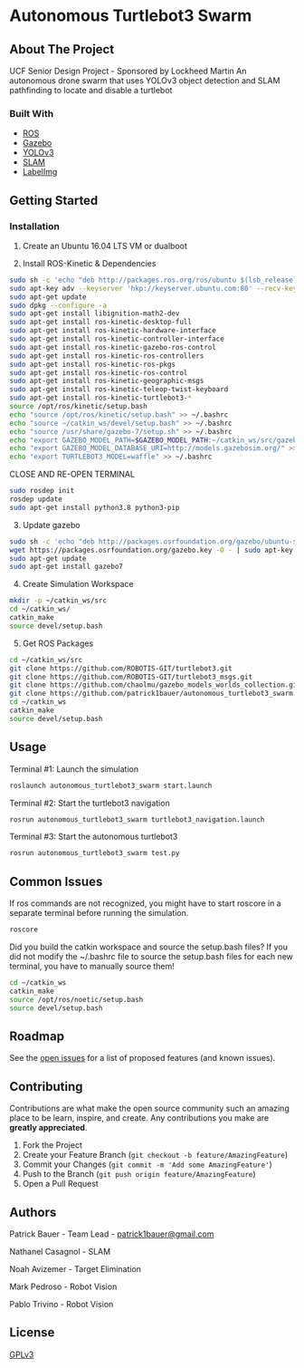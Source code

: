 # Autonomous Turtlebot3 Swarm

## About The Project

UCF Senior Design Project - Sponsored by Lockheed Martin
An autonomous drone swarm that uses YOLOv3 object detection and SLAM pathfinding to locate and disable a turtlebot

### Built With

* [ROS](https://www.ros.org/)
* [Gazebo](http://gazebosim.org/)
* [YOLOv3](https://pjreddie.com/darknet/yolo/)
* [SLAM](https://github.com/xdspacelab/openvslam)
* [LabelImg](https://github.com/tzutalin/labelImg)

## Getting Started

### Installation

1. Create an Ubuntu 16.04 LTS VM or dualboot

2. Install ROS-Kinetic & Dependencies
```bash
sudo sh -c 'echo "deb http://packages.ros.org/ros/ubuntu $(lsb_release -sc) main" > /etc/apt/sources.list.d/ros-latest.list'
sudo apt-key adv --keyserver 'hkp://keyserver.ubuntu.com:80' --recv-key C1CF6E31E6BADE8868B172B4F42ED6FBAB17C654
sudo apt-get update
sudo dpkg --configure -a
sudo apt-get install libignition-math2-dev
sudo apt-get install ros-kinetic-desktop-full
sudo apt-get install ros-kinetic-hardware-interface
sudo apt-get install ros-kinetic-controller-interface
sudo apt-get install ros-kinetic-gazebo-ros-control
sudo apt-get install ros-kinetic-ros-controllers
sudo apt-get install ros-kinetic-ros-pkgs
sudo apt-get install ros-kinetic-ros-control
sudo apt-get install ros-kinetic-geographic-msgs
sudo apt-get install ros-kinetic-teleop-twist-keyboard
sudo apt-get install ros-kinetic-turtlebot3-*
source /opt/ros/kinetic/setup.bash
echo "source /opt/ros/kinetic/setup.bash" >> ~/.bashrc
echo "source ~/catkin_ws/devel/setup.bash" >> ~/.bashrc
echo "source /usr/share/gazebo-7/setup.sh" >> ~/.bashrc
echo "export GAZEBO_MODEL_PATH=$GAZEBO_MODEL_PATH:~/catkin_ws/src/gazebo_models_worlds_collection/models" >> ~/.bashrc
echo "export GAZEBO_MODEL_DATABASE_URI=http://models.gazebosim.org/" >> ~/.bashrc
echo "export TURTLEBOT3_MODEL=waffle" >> ~/.bashrc
```

CLOSE AND RE-OPEN TERMINAL

```bash
sudo rosdep init
rosdep update
sudo apt-get install python3.8 python3-pip
```

3. Update gazebo
```bash
sudo sh -c 'echo "deb http://packages.osrfoundation.org/gazebo/ubuntu-stable `lsb_release -cs` main" > /etc/apt/sources.list.d/gazebo-stable.list'
wget https://packages.osrfoundation.org/gazebo.key -O - | sudo apt-key add -
sudo apt-get update
sudo apt-get install gazebo7
```

4. Create Simulation Workspace
```bash
mkdir -p ~/catkin_ws/src
cd ~/catkin_ws/
catkin_make
source devel/setup.bash
```

5. Get ROS Packages
```bash
cd ~/catkin_ws/src
git clone https://github.com/ROBOTIS-GIT/turtlebot3.git
git clone https://github.com/ROBOTIS-GIT/turtlebot3_msgs.git
git clone https://github.com/chaolmu/gazebo_models_worlds_collection.git
git clone https://github.com/patrick1bauer/autonomous_turtlebot3_swarm.git
cd ~/catkin_ws
catkin_make
source devel/setup.bash
```

## Usage

Terminal #1: Launch the simulation
```bash
roslaunch autonomous_turtlebot3_swarm start.launch
```

Terminal #2: Start the turtlebot3 navigation 
```bash
rosrun autonomous_turtlebot3_swarm turtlebot3_navigation.launch
```

Terminal #3: Start the autonomous turtlebot3
```bash
rosrun autonomous_turtlebot3_swarm test.py
```

## Common Issues

If ros commands are not recognized, you might have to start roscore in a separate terminal before running the simulation.
```bash
roscore
```

Did you build the catkin workspace and source the setup.bash files?
If you did not modify the ~/.bashrc file to source the setup.bash files for each new terminal, you have to manually source them!
```bash
cd ~/catkin_ws
catkin_make
source /opt/ros/noetic/setup.bash
source devel/setup.bash
```

## Roadmap

See the [open issues](https://github.com/patrick1bauer/autonomous_turtlebot3_swarm/issues) for a list of proposed features (and known issues).

## Contributing

Contributions are what make the open source community such an amazing place to be learn, inspire, and create. Any contributions you make are **greatly appreciated**.

1. Fork the Project
2. Create your Feature Branch (`git checkout -b feature/AmazingFeature`)
3. Commit your Changes (`git commit -m 'Add some AmazingFeature'`)
4. Push to the Branch (`git push origin feature/AmazingFeature`)
5. Open a Pull Request

## Authors

Patrick Bauer - Team Lead - patrick1bauer@gmail.com

Nathanel Casagnol - SLAM

Noah Avizemer - Target Elimination

Mark Pedroso - Robot Vision

Pablo Trivino - Robot Vision

## License

[GPLv3](https://github.com/patrick1bauer/autonomous_drone_swarm/blob/main/LICENSE)
